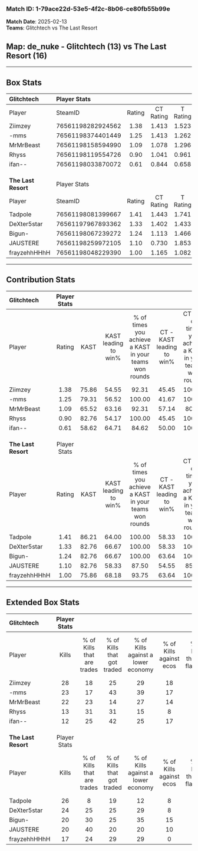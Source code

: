 ### Match ID: 1-79ace22d-53e5-4f2c-8b06-ce80fb55b99e  
**Match Date**: 2025-02-13  
**Teams**: Glitchtech vs The Last Resort  

## **Map**: de_nuke - Glitchtech (13) vs The Last Resort (16)  
---  

## Box Stats  

| **Glitchtech**      | Player Stats      |        |           |          |       |      |       |         |        |      |     |
| :- | :- | :-: | :-: | :-: | :-: | :-: | :-: | :-: | :-: | :-: | :-: |
| Player              | SteamID           | Rating | CT Rating | T Rating | KAST  | ADR  | Kills | Assists | Deaths | K/D  | HS% |
| Ziimzey             | 76561198282924562 |  1.38  |   1.413   |  1.523   | 75.86 | 94.7 |  28   |    5    |   21   | 1.33 | 60  |
| -mms                | 76561198374401449 |  1.25  |   1.413   |  1.262   | 79.31 | 92.6 |  23   |    4    |   21   | 1.10 | 56  |
| MrMrBeast           | 76561198158594990 |  1.09  |   1.078   |  1.296   | 65.52 | 74.8 |  22   |    6    |   20   | 1.10 | 40  |
| Rhyss               | 76561198119554726 |  0.90  |   1.041   |  0.961   | 82.76 | 57.4 |  13   |    8    |   20   | 0.65 | 38  |
| ifan--              | 76561198033870072 |  0.61  |   0.844   |  0.658   | 58.62 | 59.2 |  12   |    9    |   25   | 0.48 | 58  |
|                     |                   |        |           |          |       |      |       |         |        |      |     |
|                     |                   |        |           |          |       |      |       |         |        |      |     |
|                     |                   |        |           |          |       |      |       |         |        |      |     |
| **The Last Resort** | Player Stats      |        |           |          |       |      |       |         |        |      |     |
| Player              | SteamID           | Rating | CT Rating | T Rating | KAST  | ADR  | Kills | Assists | Deaths | K/D  | HS% |
| Tadpole             | 76561198081399667 |  1.41  |   1.443   |  1.741   | 86.21 | 89.9 |  26   |    7    |   20   | 1.30 | 57  |
| DeXter5star         | 76561197967893362 |  1.33  |   1.402   |  1.433   | 82.76 | 76.1 |  24   |    6    |   17   | 1.41 | 25  |
| Bigun-              | 76561198067239272 |  1.24  |   1.113   |  1.466   | 82.76 | 75.5 |  20   |    5    |   15   | 1.33 | 60  |
| JAUSTERE            | 76561198259972105 |  1.10  |   0.730   |  1.853   | 82.76 | 70.7 |  20   |   11    |   23   | 0.87 | 55  |
| frayzehhHHhH        | 76561198048229390 |  1.00  |   1.165   |  1.082   | 75.86 | 79.4 |  17   |   14    |   23   | 0.74 | 47  |
---  

## Contribution Stats  

| **Glitchtech**      | Player Stats |       |                      |                                                        |                           |                                                             |                          |                                                            |
| :- | :-: | :-: | :-: | :-: | :-: | :-: | :-: | :-: |
| Player              |    Rating    | KAST  | KAST leading to win% | % of times you achieve a KAST in your teams won rounds | CT - KAST leading to win% | CT - % of times you achieve a KAST in your teams won rounds | T - KAST leading to win% | T - % of times you achieve a KAST in your teams won rounds |
| Ziimzey             |     1.38     | 75.86 |        54.55         |                         92.31                          |           45.45           |                           100.00                            |          63.64           |                           87.50                            |
| -mms                |     1.25     | 79.31 |        56.52         |                         100.00                         |           41.67           |                           100.00                            |          72.73           |                           100.00                           |
| MrMrBeast           |     1.09     | 65.52 |        63.16         |                         92.31                          |           57.14           |                            80.00                            |          66.67           |                           100.00                           |
| Rhyss               |     0.90     | 82.76 |        54.17         |                         100.00                         |           45.45           |                           100.00                            |          61.54           |                           100.00                           |
| ifan--              |     0.61     | 58.62 |        64.71         |                         84.62                          |           50.00           |                           100.00                            |          85.71           |                           75.00                            |
|                     |              |       |                      |                                                        |                           |                                                             |                          |                                                            |
|                     |              |       |                      |                                                        |                           |                                                             |                          |                                                            |
|                     |              |       |                      |                                                        |                           |                                                             |                          |                                                            |
| **The Last Resort** | Player Stats |       |                      |                                                        |                           |                                                             |                          |                                                            |
| Player              |    Rating    | KAST  | KAST leading to win% | % of times you achieve a KAST in your teams won rounds | CT - KAST leading to win% | CT - % of times you achieve a KAST in your teams won rounds | T - KAST leading to win% | T - % of times you achieve a KAST in your teams won rounds |
| Tadpole             |     1.41     | 86.21 |        64.00         |                         100.00                         |           58.33           |                           100.00                            |          69.23           |                           100.00                           |
| DeXter5star         |     1.33     | 82.76 |        66.67         |                         100.00                         |           58.33           |                           100.00                            |          75.00           |                           100.00                           |
| Bigun-              |     1.24     | 82.76 |        66.67         |                         100.00                         |           63.64           |                           100.00                            |          69.23           |                           100.00                           |
| JAUSTERE            |     1.10     | 82.76 |        58.33         |                         87.50                          |           54.55           |                            85.71                            |          61.54           |                           88.89                            |
| frayzehhHHhH        |     1.00     | 75.86 |        68.18         |                         93.75                          |           63.64           |                           100.00                            |          72.73           |                           88.89                            |
---  

## Extended Box Stats  

| **Glitchtech**      | Player Stats |                            |                            |                                    |                         |                              |                                 |        |                             |                                     |                          |                               |                            |
| :- | :-: | :-: | :-: | :-: | :-: | :-: | :-: | :-: | :-: | :-: | :-: | :-: | :-: |
| Player              |    Kills     | % of Kills that are trades | % of Kills that got traded | % of Kills against a lower economy | % of Kills against ecos | % of Kills that are flawless | % of Kills that are close duels | Deaths | % of Deaths that get traded | % of Deaths against a lower economy | % of Deaths against ecos | % of Deaths that are flawless | % of Deaths that are close |
| Ziimzey             |      28      |             18             |             25             |                 29                 |           18            |              75              |                7                |   21   |             19              |                 14                  |            5             |              52               |             14             |
| -mms                |      23      |             17             |             43             |                 39                 |           17            |              74              |                4                |   21   |             19              |                 19                  |            5             |              57               |             10             |
| MrMrBeast           |      22      |             23             |             14             |                 27                 |           14            |              73              |                5                |   20   |             25              |                 15                  |            5             |              60               |             5              |
| Rhyss               |      13      |             31             |             31             |                 15                 |            8            |              69              |                8                |   20   |             25              |                 15                  |            0             |              75               |             5              |
| ifan--              |      12      |             25             |             42             |                 25                 |           17            |              67              |                8                |   25   |             28              |                 24                  |            12            |              80               |             4              |
|                     |              |                            |                            |                                    |                         |                              |                                 |        |                             |                                     |                          |                               |                            |
|                     |              |                            |                            |                                    |                         |                              |                                 |        |                             |                                     |                          |                               |                            |
|                     |              |                            |                            |                                    |                         |                              |                                 |        |                             |                                     |                          |                               |                            |
| **The Last Resort** | Player Stats |                            |                            |                                    |                         |                              |                                 |        |                             |                                     |                          |                               |                            |
| Player              |    Kills     | % of Kills that are trades | % of Kills that got traded | % of Kills against a lower economy | % of Kills against ecos | % of Kills that are flawless | % of Kills that are close duels | Deaths | % of Deaths that get traded | % of Deaths against a lower economy | % of Deaths against ecos | % of Deaths that are flawless | % of Deaths that are close |
| Tadpole             |      26      |             8              |             19             |                 12                 |            8            |              73              |                4                |   20   |             45              |                 25                  |            5             |              60               |             5              |
| DeXter5star         |      24      |             25             |             25             |                 29                 |            8            |              75              |                0                |   17   |             24              |                 18                  |            0             |              59               |             6              |
| Bigun-              |      20      |             30             |             25             |                 35                 |           15            |              45              |               15                |   15   |             13              |                 20                  |            0             |              67               |             13             |
| JAUSTERE            |      20      |             40             |             20             |                 20                 |           10            |              65              |               15                |   23   |             35              |                 17                  |            9             |              96               |             4              |
| frayzehhHHhH        |      17      |             24             |             29             |                 29                 |            0            |              71              |                6                |   23   |             26              |                 26                  |            9             |              78               |             4              |
